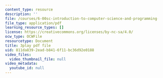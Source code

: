 ```yaml
---
content_type: resource
description: ''
file: /courses/6-00sc-introduction-to-computer-science-and-programming-spring-2011/811da8392eadb8416f11bc36d92e0188_FBKxrPEeCSU.pdf
file_type: application/pdf
learning_resource_types: []
license: https://creativecommons.org/licenses/by-nc-sa/4.0/
ocw_type: OCWFile
resourcetype: Document
title: 3play pdf file
uid: 811da839-2ead-b841-6f11-bc36d92e0188
video_files:
  video_thumbnail_file: null
video_metadata:
  youtube_id: null
---
```

